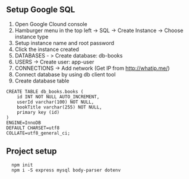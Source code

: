 ## Setup Google SQL
1. Open Google Clound console
2. Hamburger menu in the top left -> SQL -> Create Instance -> Choose instance type
3. Setup instance name and root password
4. Click the instance created
5. DATABASES - > Create database: db-books
6. USERS -> Create user: app-user
7. CONNECTIONS -> Add network (Get IP from http://whatip.me/)
8. Connect database by using db client tool 
9. Create database table
```
CREATE TABLE db_books.books (
	id INT NOT NULL AUTO_INCREMENT,
	userId varchar(100) NOT NULL,
	bookTitle varchar(255) NOT NULL,
	primary key (id)
)
ENGINE=InnoDB
DEFAULT CHARSET=utf8
COLLATE=utf8_general_ci;
```


## Project setup
```
  npm init
  npm i -S express mysql body-parser dotenv
```